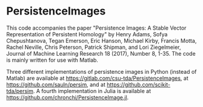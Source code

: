# PersistenceImages
This code accompanies the paper "Persistence Images: A Stable Vector Representation of Persistent Homology" by Henry Adams, Sofya Chepushtanova, Tegan Emerson, Eric Hanson, Michael Kirby, Francis Motta, Rachel Neville, Chris Peterson, Patrick Shipman, and Lori Ziegelmeier, Journal of Machine Learning Research 18 (2017), Number 8, 1-35. The code is mainly written for use with Matlab.

Three different implementations of persistence images in Python (instead of Matlab) are available at https://gitlab.com/csu-tda/PersistenceImages, at https://github.com/sauln/persim, and at https://github.com/scikit-tda/persim.
A fourth implementation in Julia is available at https://github.com/chronchi/PersistenceImage.jl.
